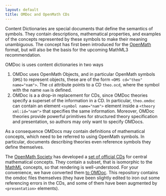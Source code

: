 ```yaml
---
layout: default
title: OMDoc and OpenMath CDs
---
```

Content Dictionaries are special documents that define the semantics of symbols. They contain descriptions, mathematical properties, and examples of the concepts represented by these symbols to make their meaning unambiguous. The concept has first been introduced for the [OpenMath](http://www.openmath.org) format, but will also be the basis for the upcoming MathML3 recommendation.

OMDoc is uses content dictionaries in two ways

1. OMDoc uses OpenMath Objects, and in particular OpenMath symbols (```OMS```) to represent objects, these are of the form ```<OMS cd="theo" name="nam">```. The ```cd``` attribute points to a CD ```theo.ocd```, where the symbol with the name ```nam``` is defined. 
2. OMDoc is a a drop-in replacement for CDs, since OMDoc theories specify a superset of the information in a CD. In particular, ```theo.omdoc``` can contain an element ```<symbol name="nam">``` element inside a ```<theory xml:id="nam">``` that specifies the same information. Moreover, OMDoc theories provide powerful primitives for structured theory specification and presentation, so authors may only want to specify OMDocs. 

As a consequence OMDocs may contain definitions of mathematical concepts, which need to be referred to using OpenMath symbols. In particular, documents describing theories even reference symbols they define themselves.

The [OpenMath Society](http://www.openmath.org) has developed a [set of official CDs](http://www.openmath.org/cd/) for central mathematical concepts. They contain a subset, that is isomorphic to the [MathML](http://www.w3.org/Math/) concepts, so that rendering is well-understood. For your convenience, we have converted them [to OMDoc](https://github.com/OMDoc/OMDoc1.2/examples/omstd). This repository contains the omdoc files themselves (they have been slightly edited to iron out some referencing errors in the CDs, and some of them have been augmented by ```<presentation>``` elements).
